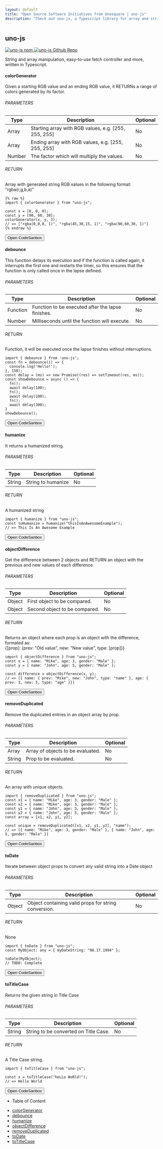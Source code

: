 ```yaml
---
layout: default
title: "Open Source Software Initiatives from Unosquare | uno-js"
description: "Check out uno-js, a Typescript library for array and string manipulation."
---
```


<div class="container content-home d-flex flex-row">
      <div class="col-10 p-0">
        <div class="d-flex flex-row space-between">
          <h2>uno-js</h2>
          <a href="https://www.npmjs.com/package/uno-js" class="first-icon">
            <img class="npm-icon" src="/assets/npm.svg" alt="uno-js npm" title="uno-js npm"/>
          </a>
          <a href="https://github.com/unosquare/uno-js">
            <img class="github-icon" src="/assets/github.png" alt="uno-js Github Repo" title="uno-js Github Repo"/>
          </a>
        </div>
        <p>String and array manipulation, easy-to-use fetch controller and more, written in Typescript.</p>
        <div class="mb-4">
          <div id="colorGenerator">
            <h4 class="blue-title">colorGenerator</h4>
            <p>
              Given a starting RGB value and an ending RGB value, it RETURNs a range of colors generated by its factor.
            </p>
            <h6>PARAMETERS</h6>
            <table class="table table-striped w-100 mt-2">
              <thead>
                <tr>
                  <th scope="col">Type</th>
                  <th scope="col">Description</th>
                  <th scope="col">Optional</th>
                </tr>
              </thead>
              <tbody>
                <tr>
                  <td>Array</td>
                  <td>Starting array with RGB values, e.g. [255, 255, 255]</td>
                  <td>No</td>
                </tr>
                <tr>
                  <td>Array</td>
                  <td>Ending array with RGB values, e.g. [255, 255, 255]</td>
                  <td>No</td>
                </tr>
                <tr>
                  <td>Number</td>
                  <td>The factor which will multiply the values.</td>
                  <td>No</td>
                </tr>
              </tbody>
            </table>
            <h6>RETURN</h6>
            <p>
              Array with generated string RGB values in the following format: "rgba(r,g,b,a)"
            </p>
          </div>
        </div>
<div>

```tsx
{% raw %}
import { colorGenerator } from "uno-js";  

const x = [0, 0, 0];
const y = [90, 60, 30];
colorGenerator(x, y, 3);
// => ["rgba(0,0,0, 1)", "rgba(45,30,15, 1)", "rgba(90,60,30, 1)"]
{% endraw %}
```

</div>
<button class="nav-link link-blue" onclick="convert(this, 'uno-jscolorgenerator-ke1rl');">Open CodeSanbox</button>
        <div class="mb-4">
          <div id="debounce">
            <h4 class="blue-title">debounce</h4>
            <p>
              This function delays its execution and if the function is called again, it interrupts the first one and
              restarts the timer, so this ensures that the function is only called once in the lapse defined.
            </p>
            <h6>PARAMETERS</h6>
            <table class="table table-striped w-100 mt-2">
              <thead>
                <tr>
                  <th scope="col">Type</th>
                  <th scope="col">Description</th>
                  <th scope="col">Optional</th>
                </tr>
              </thead>
              <tbody>
                <tr>
                  <td>Function</td>
                  <td>Function to be executed after the lapse finishes.</td>
                  <td>No</td>
                </tr>
                <tr>
                  <td>Number</td>
                  <td>Milliseconds until the function will execute.</td>
                  <td>No</td>
                </tr>
              </tbody>
            </table>
            <h6>RETURN</h6>
            <p>
              Function, it will be executed once the lapse finishes without interruptions.
            </p>
          </div>
        </div>
<div>

```tsx
import { debounce } from 'uno-js';
const fn = debounce(() => {
  console.log('Hello!');
}, 150);
const delay = (ms) => new Promise((res) => setTimeout(res, ms));
const showDebounce = async () => {
  fn();
  await delay(100);
  fn();
  await delay(100);
  fn();
  await delay(300);
}
showDebounce();
```

</div>
<button class="nav-link link-blue" onclick="convert(this, 'uno-jsdebounce-wqh11');">Open CodeSanbox</button>
        <div class="mb-4">
          <div id="humanize">
            <h4 class="blue-title">humanize</h4>
            <p>
              It returns a humanized string.
            </p>
            <h6>PARAMETERS</h6>
            <table class="table table-striped w-100 mt-2">
              <thead>
                <tr>
                  <th scope="col">Type</th>
                  <th scope="col">Description</th>
                  <th scope="col">Optional</th>
                </tr>
              </thead>
              <tbody>
                <tr>
                  <td>String</td>
                  <td>String to humanize</td>
                  <td>No</td>
                </tr>
              </tbody>
            </table>
            <h6>RETURN</h6>
            <p>
              A humanized string
            </p>
          </div>
        </div>
<div>

```tsx
import { humanize } from "uno-js";
const toHumanize = humanize("thisIsAnAwesomeExample");
// => This Is An Awesome Example
```

</div>
<button class="nav-link link-blue" onclick="convert(this, 'uno-jshumanize-dp40n');">Open CodeSanbox</button>
        <div class="mb-4">
          <div id="objectDifference">
            <h4 class="blue-title">objectDifference</h4>
            <p>
              Get the difference between 2 objects and RETURN an object with the previous and new values of each
              difference.
            </p>
            <h6>PARAMETERS</h6>
            <table class="table table-striped w-100 mt-2">
              <thead>
                <tr>
                  <th scope="col">Type</th>
                  <th scope="col">Description</th>
                  <th scope="col">Optional</th>
                </tr>
              </thead>
              <tbody>
                <tr>
                  <td>Object</td>
                  <td>First object to be compared.</td>
                  <td>No</td>
                </tr>
                <tr>
                  <td>Object</td>
                  <td>Second object to be compared.</td>
                  <td>No</td>
                </tr>
              </tbody>
            </table>
            <h6>RETURN</h6>
            <p>
              Returns an object where each prop is an object with the difference, formated as: <br /> {[prop]: {prev:
              "Old
              value", new: "New value", type: [prop]}}
            </p>
          </div>
        </div>
<div>

```tsx
import { objectDifference } from "uno-js";
const x = { name: "Mike", age: 3, gender: "Male" };
const y = { name: "John", age: 5, gender: "Male" };

const difference = objectDifference(x, y);
// => [{ name: { prev: "Mike", new: "John", type: "name" }, age: { prev: 3, new: 5, type: "age" }}]
```

</div>
<button class="nav-link link-blue" onclick="convert(this, 'uno-jsobjectdifference-q4okk');">Open CodeSanbox</button>
        <div class="mb-4">
          <div id="removeDuplicated">
            <h4 class="blue-title">removeDuplicated</h4>
            <p>
              Remove the duplicated entries in an object array by prop.
            </p>
            <h6>PARAMETERS</h6>
            <table class="table table-striped w-100 mt-2">
              <thead>
                <tr>
                  <th scope="col">Type</th>
                  <th scope="col">Description</th>
                  <th scope="col">Optional</th>
                </tr>
              </thead>
              <tbody>
                <tr>
                  <td>Array</td>
                  <td>Array of objects to be evaluated.</td>
                  <td>No</td>
                </tr>
                <tr>
                  <td>String</td>
                  <td>Prop to be evaluated.</td>
                  <td>No</td>
                </tr>
              </tbody>
            </table>
            <h6>RETURN</h6>
            <p>
              An array with unique objects.
            </p>
          </div>
        </div>
<div>

```tsx
import { removeDuplicated } from "uno-js";
const x1 = { name: "Mike", age: 3, gender: "Male" };
const x2 = { name: "Mike", age: 3, gender: "Male" };
const y1 = { name: "John", age: 5, gender: "Male" };
const y2 = { name: "John", age: 5, gender: "Male" };
const array = [x1, x2, y1, y2];

const unique = removeDuplicated([x1, x2, y1, y2], "name");
// => [{ name: "Mike", age: 3, gender: "Male" }, { name: "John", age: 5, gender: "Male" }]
```

</div>
<button class="nav-link link-blue" onclick="convert(this, 'uno-jsremoveduplicated-6pmtz');">Open CodeSanbox</button>
        <div class="mb-4">
          <div id="toDate">
            <h4 class="blue-title">toDate</h4>
            <p>
              Iterate between object props to convert any valid string into a Date object
            </p>
            <h6>PARAMETERS</h6>
            <table class="table table-striped w-100 mt-2">
              <thead>
                <tr>
                  <th scope="col">Type</th>
                  <th scope="col">Description</th>
                  <th scope="col">Optional</th>
                </tr>
              </thead>
              <tbody>
                <tr>
                  <td>Object</td>
                  <td>Object containing valid props for string conversion.</td>
                  <td>No</td>
                </tr>
              </tbody>
            </table>
            <h6>RETURN</h6>
            <p>
              None
            </p>
          </div>
        </div>
<div>

```tsx
import { toDate } from "uno-js";
const MyObject: any = { myDateString: "08.17.1994" };

toDate(MyObject);
// TODO: Complete
```

</div>
<button class="nav-link link-blue" onclick="convert(this, 'uno-jstodate-29d36');">Open CodeSanbox</button>
        <div class="mb-4">
          <div id="toTitleCase">
            <h4 class="blue-title">toTitleCase</h4>
            <p>
              Returns the given string in Title Case
            </p>
            <h6>PARAMETERS</h6>
            <table class="table table-striped w-100 mt-2">
              <thead>
                <tr>
                  <th scope="col">Type</th>
                  <th scope="col">Description</th>
                  <th scope="col">Optional</th>
                </tr>
              </thead>
              <tbody>
                <tr>
                  <td>String</td>
                  <td>String to be converted on Title Case.</td>
                  <td>No</td>
                </tr>
              </tbody>
            </table>
            <h6>RETURN</h6>
            <p>
              A Title Case string.
            </p>
          </div>
        </div>
<div>

```tsx
import { toTitleCase } from "uno-js";

const x = toTitleCase("heLLo WoRld!");
// => Hello World
```

</div>
<button class="nav-link link-blue" onclick="convert(this, 'uno-jstotitlecase-208pm');">Open CodeSanbox</button>
      </div>
      <div class="col-2 toc">
        <ul>
          <li>
            <p class="navbar-brand pl-3">Table of Content</p>
          </li>
          <li>
            <a class="nav-link" href="#colorGenerator">colorGenerator</a>
          </li>
          <li>
            <a class="nav-link" href="#debounce">debounce</a>
          </li>
          <li>
            <a class="nav-link" href="#humanize">humanize</a>
          </li>
          <li>
            <a class="nav-link" href="#objectDifference">objectDifference</a>
          </li>
          <li>
            <a class="nav-link" href="#removeDuplicated">removeDuplicated</a>
          </li>
          <li>
            <a class="nav-link" href="#toDate">toDate</a>
          </li>
          <li>
            <a class="nav-link" href="#toTitleCase">toTitleCase</a>
          </li>
        </ul>
      </div>
</div>